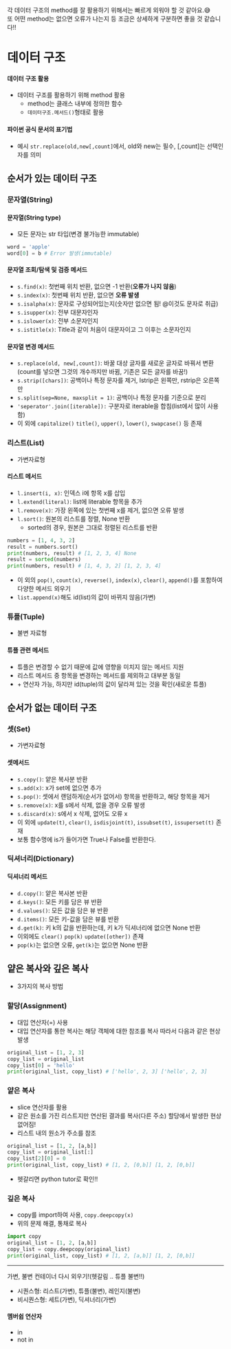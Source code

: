 각 데이터 구조의 method를 잘 활용하기 위해서는 빠르게 외워야 할 것 같아요.😅  
또 어떤 method는 없으면 오류가 나는지 등 조금은 상세하게 구분하면 좋을 것 같습니다!!

# 데이터 구조
#### 데이터 구조 활용
- 데이터 구조를 활용하기 위해 method 활용
    - method는 클래스 내부에 정의한 함수
    - `데이터구조.메서드()`형태로 활용
#### 파이썬 공식 문서의 표기법
- 예시 `str.replace(old,new[,count]`에서, old와 new는 필수, [,count]는 선택인자를 의미
## 순서가 있는 데이터 구조
### 문자열(String)
#### 문자열(String type)
- 모든 문자는 str 타입(변경 불가능한 immutable)
```python
word = 'apple'
word[0] = b # Error 발생(immutable)
```
#### 문자열 조회/탐색 및 검증 메서드
- `s.find(x)`: 첫번째 위치 반환, 없으면 -1 반환(**오류가 나지 않음**)
- `s.index(x)`: 첫번째 위치 반환, 없으면 **오류 발생**
- `s.isalpha(x)`: 문자로 구성되어있는지(숫자만 없으면 됨! @이것도 문자로 취급)
- `s.isupper(x)`: 전부 대문자인자
- `s.islower(x)`: 전부 소문자인지
- `s.istitle(x)`: Title과 같이 처음이 대문자이고 그 이후는 소문자인지
#### 문자열 변경 메서드
- `s.replace(old, new[,count])`: 바꿀 대상 글자를 새로운 글자로 바꿔서 변환(count를 넣으면 그것의 개수까지만 바뀜, 기존은 모든 글자를 바꿈!)
- `s.strip([chars])`: 공백이나 특정 문자를 제거, lstrip은 왼쪽만, rstrip은 오른쪽만
- `s.split(sep=None, maxsplit = 1)`: 공백이나 특정 문자를 기준으로 분리
- `'seperator'.join([iterable]):` 구분자로 iterable을 합침(list에서 많이 사용함)
- 이 외에 `capitalize()` `title()`, `upper()`, `lower()`, `swapcase()` 등 존재
### 리스트(List)
- 가변자료형
#### 리스트 메서드
- `l.insert(i, x)`: 인덱스 i에 항목 x를 삽입
- `l.extend(literal)`: list에 literable 항목을 추가
- `l.remove(x)`: 가장 왼쪽에 있는 첫번째 x를 제거, 없으면 오류 발생
- `l.sort()`: 원본의 리스트를 정렬, None 반환
    - sorted의 경우, 원본은 그대로 정렬된 리스트를 반환
```python
numbers = [1, 4, 3, 2]
result = numbers.sort()
print(numbers, result) # [1, 2, 3, 4] None
result = sorted(numbers)
print(numbers, result) # [1, 4, 3, 2] [1, 2, 3, 4]
```
- 이 외의 `pop()`, `count(x)`, `reverse()`, `index(x)`, `clear()`, `append()`를 포함하여 다양한 메서드 외우기
- `list.append(x)`해도 id(list)의 값이 바뀌지 않음(가변)
### 튜플(Tuple)
- 불변 자료형
#### 튜플 관련 메서드
- 튜플은 변경할 수 없기 때문에 값에 영향을 미치지 않는 메서드 지원
- 리스트 메서드 중 항목을 변경하는 메서드를 제외하고 대부분 동일
- \+ 연산자 가능, 하지만 id(tuple)의 값이 달라져 있는 것을 확인(새로운 튜플)

## 순서가 없는 데이터 구조
### 셋(Set)
- 가변자료형
#### 셋메서드
- `s.copy()`: 얕은 복사분 반환
- `s.add(x)`: x가 set에 없으면 추가
- `s.pop()`: 셋에서 랜덤하게(순서가 없어서) 항목을 반환하고, 해당 항목을 제거
- `s.remove(x)`: x를 s에서 삭제, 없을 경우 오류 발생
- `s.discard(x)`: s에서 x 삭제, 없어도 오류 x
- 이 외에 `update(t)`, `clear()`, `isdisjoint(t)`, `issubset(t)`, `issuperset(t)` 존재
- 보통 함수명에 is가 들어가면 True나 False를 반환한다.
### 딕셔너리(Dictionary)
#### 딕셔너리 메서드
- `d.copy()`: 얕은 복사본 반환
- `d.keys()`: 모든 키를 담은 뷰 반환
- `d.values()`: 모든 값을 담은 뷰 반환
- `d.items()`: 모든 키-값을 담은 뷰를 반환
- `d.get(k)`: 키 k의 값을 반환하는데, 키 k가 딕셔너리에 없으면 None 반환
- 이외에도 `clear()` `pop(k)` `update([other])` 존재
- `pop(k)`는 없으면 오류, `get(k)`는 없으면 None 반환
## 얕은 복사와 깊은 복사
- 3가지의 복사 방법
### 할당(Assignment)
- 대입 연산자(=) 사용
- 대입 연산자를 통한 복사는 해당 객체에 대한 참조를 복사
따라서 다음과 같은 현상 발생
```python
original_list = [1, 2, 3]
copy_list = original_list
copy_list[0] = 'hello'
print(original_list, copy_list) # ['hello', 2, 3] ['hello', 2, 3]
```
### 얕은 복사
- slice 연산자를 활용
- 같은 원소를 가진 리스트지만 연산된 결과를 복사(다른 주소)
할당에서 발생한 현상 없어짐!
- 리스트 내의 원소가 주소를 참조
```python
original_list = [1, 2, [a,b]]
copy_list = original_list[:]
copy_list[2][0] = 0
print(original_list, copy_list) # [1, 2, [0,b]] [1, 2, [0,b]]
```
- 헷갈리면 python tutor로 확인!!
### 깊은 복사
- copy를 import하여 사용, `copy.deepcopy(x)`
- 위의 문제 해결, 통채로 복사
```python
import copy
original_list = [1, 2, [a,b]]
copy_list = copy.deepcopy(original_list)
print(original_list, copy_list) # [1, 2, [a,b]] [1, 2, [0,b]]
```

---
가변, 불변 컨테이너 다시 외우기!(헷갈림 .. 튜플 불변!!)
- 시퀀스형: 리스트(가변), 튜플(불변), 레인지(불변)
- 비시퀀스형: 세트(가변), 딕셔너리(가변)
#### 멤버쉽 연산자
- in
- not in
